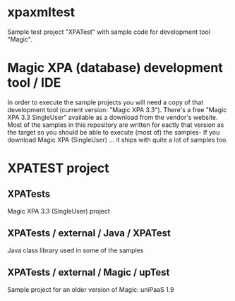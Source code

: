 # xpaxmltest
Sample test project "XPATest" with sample code for development tool "Magic".

# Magic XPA (database) development tool / IDE
In order to execute the sample projects you will need a copy of that development tool (current version: "Magic XPA 3.3").
There's a free "Magic XPA 3.3 SingleUser" available as a download from the vendor's website. Most of the samples in this repository are written for eactly that version as the target so you should be able to execute (most of) the samples- If you download Magic XPA (SingleUser) ... it ships with quite a lot of samples too.

# XPATEST project

## XPATests 
Magic XPA 3.3 (SingleUser) project

## XPATests / external / Java / XPATest
Java class library used in some of the samples

## XPATests / external / Magic / upTest
Sample project for an older version of Magic: uniPaaS 1.9




